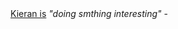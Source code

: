 <div class="bubble">
  <span><a href="https://bsky.app/@doing.dunkirk.sh" id="verb-link">Kieran is</a> <i id="status-text">"doing smthing interesting"</i> - <span id="time-ago"></span></span>
</div>

<script>
  document.addEventListener("DOMContentLoaded", () => {
    fetch(
      "https://bsky.social/xrpc/com.atproto.repo.listRecords?repo=dunkirk.sh&collection=a.status.update",
    )
      .then((response) => {
        if (!response.ok) {
          throw new Error("Network response was not ok");
        }
        return response.json();
      })
      .then((statusData) => {
        if (statusData.records && statusData.records.length > 0) {
          const latestStatus = `"${statusData.records[0].value.text}"`;
          document.getElementById("status-text").textContent = latestStatus;

          // Calculate and display time ago
          if (statusData.records[0].value.createdAt) {
            const createdDate = new Date(statusData.records[0].value.createdAt);
            const now = new Date();
            const diffInMs = now - createdDate;
            const diffInMins = Math.floor(diffInMs / (1000 * 60));
            const diffInHours = Math.floor(diffInMs / (1000 * 60 * 60));
            const diffInDays = Math.floor(diffInMs / (1000 * 60 * 60 * 24));

            let timeAgoText;
            if (diffInMins < 1) {
              timeAgoText = "just now";
            } else if (diffInMins < 30) {
              timeAgoText = `in the last ${diffInMins} minute${diffInMins === 1 ? '' : 's'}`;
            } else if (diffInMins < 60) {
              timeAgoText = `${diffInMins} minute${diffInMins === 1 ? '' : 's'} ago`;
            } else if (diffInHours < 24) {
              timeAgoText = `${diffInHours} hour${diffInHours === 1 ? '' : 's'} ago`;
            } else {
              timeAgoText = `${diffInDays} day${diffInDays === 1 ? '' : 's'} ago`;
            }

            document.getElementById("time-ago").textContent = timeAgoText;

            // Change "is" to "was" if more than 30 minutes old
            const verbLink = document.getElementById("verb-link");
            if (diffInMins > 30) {
              verbLink.textContent = "Kieran was";
            }
          }
        }
      })
      .catch((error) => {
        console.error("Error fetching status update:", error);
      });
  });
</script>
